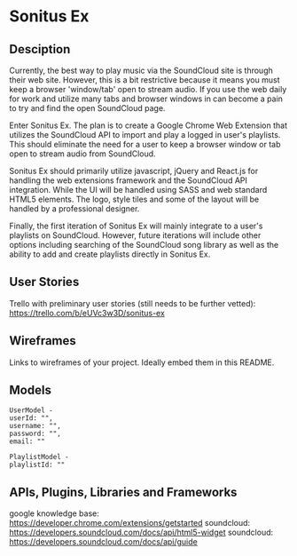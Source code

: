 # Sonitus Ex

## Desciption
Currently, the best way to play music via the SoundCloud site is through their web site. However, this is a bit restrictive because it means you must keep a browser 'window/tab' open to stream audio. If you use the web daily for work and utilize many tabs and browser windows in can become a pain to try and find the open SoundCloud page.

Enter Sonitus Ex. The plan is to create a Google Chrome Web Extension that utilizes the SoundCloud API to import and play a logged in user's playlists. This should eliminate the need for a user to keep a browser window or tab open to stream audio from SoundCloud.

Sonitus Ex should primarily utilize javascript, jQuery and React.js for handling the web extensions framework and the SoundCloud API integration. While the UI will be handled using SASS and web standard HTML5 elements. The logo, style tiles and some of the layout will be handled by a professional designer.

Finally, the first iteration of Sonitus Ex will mainly integrate to a user's playlists on SoundCloud. However, future iterations will include other options including searching of the SoundCloud song library as well as the ability to add and create playlists directly in Sonitus Ex.

## User Stories

Trello with preliminary user stories (still needs to be further vetted): https://trello.com/b/eUVc3w3D/sonitus-ex

## Wireframes

Links to wireframes of your project. Ideally embed them in this README.

## Models
```
UserModel -
userId: "",
username: "",
password: "",
email: ""

PlaylistModel -
playlistId: ""
```

## APIs, Plugins, Libraries and Frameworks
google knowledge base: https://developer.chrome.com/extensions/getstarted
soundcloud: https://developers.soundcloud.com/docs/api/html5-widget
soundcloud: https://developers.soundcloud.com/docs/api/guide
